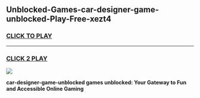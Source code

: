 
## Unblocked-Games-car-designer-game-unblocked-Play-Free-xezt4
<h3>
<a href="https://premium76.site?title=car-designer-game-unblocked&ref=22A">CLICK TO PLAY</a></h3>
<hr>

<h3>
<a href="https://premium76.site?title=car-designer-game-unblocked&ref=22A">CLICK 2 PLAY</a>
  
</h3>

<a href="https://premium76.site?title=car-designer-game-unblocked&ref=22A"><img src="https://clearcache.store/games.png"></a>


**car-designer-game-unblocked games unblocked: Your Gateway to Fun and Accessible Online Gaming**

